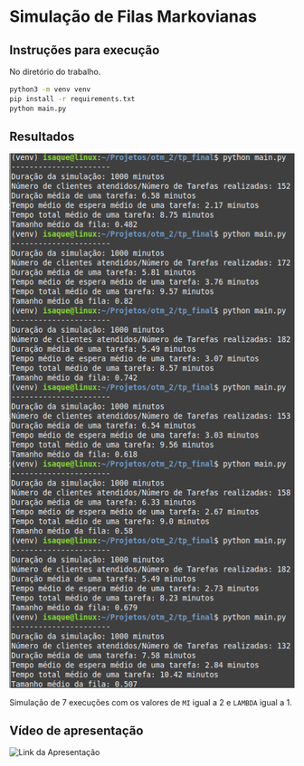# Simulação de Filas Markovianas

## Instruções para execução
No diretório do trabalho.

```bash
python3 -m venv venv
pip install -r requirements.txt
python main.py
```

## Resultados
![Resultados](imgs/results.png)

Simulação de 7 execuções com os valores de `MI` igual a 2 e `LAMBDA` igual a 1.

## Vídeo de apresentação
![Link da Apresentação](https://youtu.be/HOpd0kfmwUU)